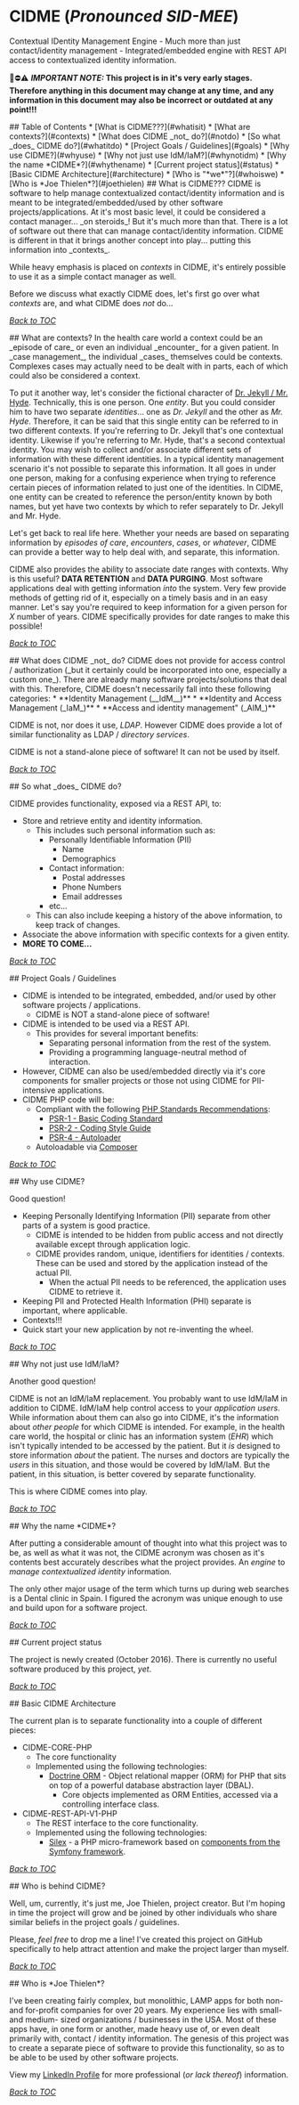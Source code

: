 # CIDME (_Pronounced SID-MEE_)
Contextual IDentity Management Engine - Much more than just contact/identity management - Integrated/embedded engine with REST API access to contextualized identity information.

📌⛔⚠ **_IMPORTANT NOTE:_ This project is in it's very early stages.  Therefore anything in this document may change at any time, and any information in this document may also be incorrect or outdated at any point!!!**

<a name="toc"/>
## Table of Contents
* [What is CIDME???](#whatisit)
* [What are contexts?](#contexts)
* [What does CIDME _not_ do?](#notdo)
* [So what _does_ CIDME do?](#whatitdo)
* [Project Goals / Guidelines](#goals)
* [Why use CIDME?](#whyuse)
* [Why not just use IdM/IaM?](#whynotidm)
* [Why the name *CIDME*?](#whythename)
* [Current project status](#status)
* [Basic CIDME Architecture](#architecture)
* [Who is "*we*"?](#whoiswe)
* [Who is *Joe Thielen*?](#joethielen)

<a name="whatisit"/>
## What is CIDME???
CIDME is software to help manage contextualized contact/identity information and is meant to be integrated/embedded/used by other software projects/applications.  At it's most basic level, it could be considered a contact manager... _on steroids_!  But it's much more than that.  There is a lot of software out there that can manage contact/identity information.  CIDME is different in that it brings another concept into play... putting this information into _contexts_.

While heavy emphasis is placed on _contexts_ in CIDME, it's entirely possible to use it as a simple contact manager as well.  

Before we discuss what exactly CIDME does, let's first go over what _contexts_ are, and what CIDME does _not_ do...

[*Back to TOC*](#toc)


<a name="contexts"/>
## What are contexts?
In the health care world a context could be an _episode of care_ or even an individual _encounter_ for a given patient.  In _case management_, the individual _cases_ themselves could be contexts.  Complexes cases may actually need to be dealt with in parts, each of which could also be considered a context.  

To put it another way, let's consider the fictional character of [Dr. Jekyll / Mr. Hyde](https://en.wikipedia.org/wiki/Dr._Jekyll_and_Mr._Hyde_(character)).  Technically, this is one person.  One _entity_.  But you could consider him to have two separate _identities_... one as _Dr. Jekyll_ and the other as _Mr. Hyde_.  Therefore, it can be said that this single entity can be referred to in two different contexts.  If you're referring to Dr. Jekyll that's one contextual identity.  Likewise if you're referring to Mr. Hyde, that's a second contextual identity.  You may wish to collect and/or associate different sets of information with these different identities.  In a typical identity management scenario it's not possible to separate this information.   It all goes in under one person, making for a confusing experience when trying to reference certain pieces of information related to just one of the identities.  In CIDME, one entity can be created to reference the person/entity known by both names, but yet have two contexts by which to refer separately to Dr. Jekyll and Mr. Hyde.

Let's get back to real life here.  Whether your needs are based on separating information by _episodes of care_, _encounters_, _cases_, or _whatever_, CIDME can provide a better way to help deal with, and separate, this information.

CIDME also provides the ability to associate date ranges with contexts.  Why is this useful?  **DATA RETENTION** and **DATA PURGING**.  Most software applications deal with getting information _into_ the system.  Very few provide methods of getting rid of it, especially on a timely basis and in an easy manner.  Let's say you're required to keep information for a given person for _X_ number of years.  CIDME specifically provides for date ranges to make this possible!

[*Back to TOC*](#toc)


<a name="notdo"/>
## What does CIDME _not_ do?
CIDME does not provide for access control / authorization (_but it certainly could be incorporated into one, especially a custom one_).  There are already many software projects/solutions that deal with this.  Therefore, CIDME doesn't necessarily fall into these following categories:
* **Identity Management (__IdM__)**
* **Identity and Access Management (_IaM_)**
* **Access and identity management" (_AIM_)**

CIDME is not, nor does it use, _LDAP_.  However CIDME does provide a lot of similar functionality as LDAP / _directory services_.

CIDME is not a stand-alone piece of software!  It can not be used by itself.

[*Back to TOC*](#toc)


<a name="whatitdo"/>
## So what _does_ CIDME do?

CIDME provides functionality, exposed via a REST API, to:
* Store and retrieve entity and identity information.
  * This includes such personal information such as:
    * Personally Identifiable Information (PII)
      * Name
      * Demographics
    * Contact information:
      * Postal addresses
      * Phone Numbers
      * Email addresses
    * etc...
  * This can also include keeping a history of the above information, to keep track of changes.
* Associate the above information with specific contexts for a given entity.
* **MORE TO COME...**

[*Back to TOC*](#toc)


<a name="goals"/>
## Project Goals / Guidelines

* CIDME is intended to be integrated, embedded, and/or used by other software projects / applications.  
  * CIDME is NOT a stand-alone piece of software!
* CIDME is intended to be used via a REST API.
  * This provides for several important benefits:
    * Separating personal information from the rest of the system.
    * Providing a programming language-neutral method of interaction.
* However, CIDME can also be used/embedded directly via it's core components for smaller projects or those not using CIDME for PII-intensive applications.
* CIDME PHP code will be:
  * Compliant with the following [PHP Standards Recommendations](http://www.php-fig.org/psr/):
    * [PSR-1 - Basic Coding Standard](http://www.php-fig.org/psr/psr-1/)
    * [PSR-2 - Coding Style Guide](http://www.php-fig.org/psr/psr-2/)
    * [PSR-4 - Autoloader](http://www.php-fig.org/psr/psr-4/)
  * Autoloadable via [Composer](https://getcomposer.org/)

[*Back to TOC*](#toc)


<a name="whyuse"/>
## Why use CIDME?

Good question!

* Keeping Personally Identifying Information (PII) separate from other parts of a system is good practice.
  * CIDME is intended to be hidden from public access and not directly available except through application logic.
  * CIDME provides random, unique, identifiers for identities / contexts.  These can be used and stored by the application instead of the actual PII.  
    * When the actual PII needs to be referenced, the application uses CIDME to retrieve it.
* Keeping PII and Protected Health Information (PHI) separate is important, where applicable.
* Contexts!!!
* Quick start your new application by not re-inventing the wheel.

[*Back to TOC*](#toc)


<a name="whynotidm"/>
## Why not just use IdM/IaM?

Another good question!

CIDME is not an IdM/IaM replacement.  You probably want to use IdM/IaM in addition to CIDME.  IdM/IaM help control access to your _application users_.  While information about them can also go into CIDME, it's the information about _other people_ for which CIDME is intended.  For example, in the health care world, the hospital or clinic has an information system (_EHR_) which isn't typically intended to be accessed by the patient.  But it _is_ designed to store information _about_ the patient.  The nurses and doctors are typically the _users_ in this situation, and those would be covered by IdM/IaM.  But the patient, in this situation, is better covered by separate functionality.  

This is where CIDME comes into play.


[*Back to TOC*](#toc)


<a name="whythename"/>
## Why the name *CIDME*?

After putting a considerable amount of thought into what this project was to be, as well as what it was not, the CIDME acronym was chosen as it's contents best accurately describes what the project provides.  An _engine_ to _manage contextualized identity_ information.  

The only other major usage of the term which turns up during web searches is a Dental clinic in Spain.  I figured the acronym was unique enough to use and build upon for a software project.

[*Back to TOC*](#toc)


<a name="status"/>
## Current project status

The project is newly created (October 2016).  There is currently no useful software produced by this project, _yet_.


[*Back to TOC*](#toc)


<a name="architecture"/>
## Basic CIDME Architecture

The current plan is to separate functionality into a couple of different pieces:

* CIDME-CORE-PHP
  * The core functionality
  * Implemented using the following technologies:
    * [Doctrine ORM](http://www.doctrine-project.org/projects/orm.html) - Object relational mapper (ORM) for PHP that sits on top of a powerful database abstraction layer (DBAL).
      * Core objects implemented as ORM Entities, accessed via a controlling interface class.
* CIDME-REST-API-V1-PHP
  * The REST interface to the core functionality.
  * Implemented using the following technologies:
    * [Silex](http://silex.sensiolabs.org/) - a PHP micro-framework based on [components from the Symfony framework](http://symfony.com/components).

[*Back to TOC*](#toc)


<a name="whoiswe"/>
## Who is behind CIDME?

Well, um, currently, it's just me, Joe Thielen, project creator.  But I'm hoping in time the project will grow and be joined by other individuals who share similar beliefs in the project goals / guidelines.

Please, *feel free* to drop me a line!  I've created this project on GitHub specifically to help attract attention and make the project larger than myself.

[*Back to TOC*](#toc)


<a name="joethielen"/>
## Who is *Joe Thielen*?

I've been creating fairly complex, but monolithic, LAMP apps for both non- and for-profit companies for over 20 years.  My experience lies with small- and medium- sized organizations / businesses in the USA.  Most of these apps have, in one form or another, made heavy use of, or even dealt primarily with, contact / identity information.  The genesis of this project was to create a separate piece of software to provide this functionality, so as to be able to be used by other software projects.

View my [LinkedIn Profile](https://www.linkedin.com/in/joethielen) for more professional (*or lack thereof*) information.


[*Back to TOC*](#toc)
